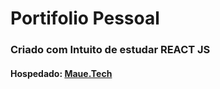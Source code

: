 # Portifolio Pessoal

### Criado com Intuito de estudar REACT JS
#### Hospedado: [Maue.Tech](http://maue.tech/)
